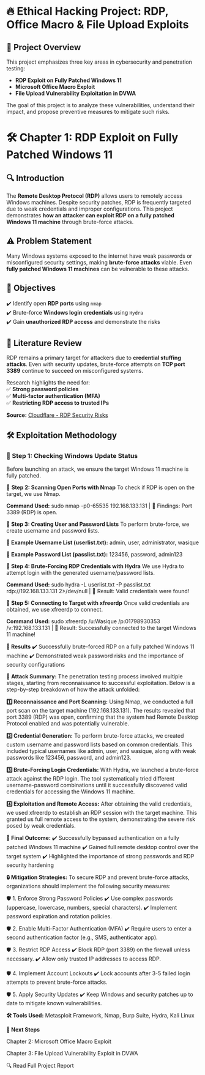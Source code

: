 # 🔥 Ethical Hacking Project: RDP, Office Macro & File Upload Exploits

## 📌 Project Overview  
This project emphasizes three key areas in cybersecurity and penetration testing:
- **RDP Exploit on Fully Patched Windows 11**
- **Microsoft Office Macro Exploit**
- **File Upload Vulnerability Exploitation in DVWA**

The goal of this project is to analyze these vulnerabilities, understand their impact, and propose preventive measures to mitigate such risks.

# **🛠 Chapter 1: RDP Exploit on Fully Patched Windows 11**  
## 🔍 Introduction  
The **Remote Desktop Protocol (RDP)** allows users to remotely access Windows machines. Despite security patches, RDP is frequently targeted due to weak credentials and improper configurations. This project demonstrates **how an attacker can exploit RDP on a fully patched Windows 11 machine** through brute-force attacks.

## **⚠️ Problem Statement**  
Many Windows systems exposed to the internet have weak passwords or misconfigured security settings, making **brute-force attacks** viable. Even **fully patched Windows 11 machines** can be vulnerable to these attacks.

## **🎯 Objectives**
✔️ Identify open **RDP ports** using `nmap`  
✔️ Brute-force **Windows login credentials** using `Hydra`  
✔️ Gain **unauthorized RDP access** and demonstrate the risks  

## **📖 Literature Review**  
RDP remains a primary target for attackers due to **credential stuffing attacks**. Even with security updates, brute-force attempts on **TCP port 3389** continue to succeed on misconfigured systems.  

Research highlights the need for:  
✅ **Strong password policies**  
✅ **Multi-factor authentication (MFA)**  
✅ **Restricting RDP access to trusted IPs**  

**Source:** [Cloudflare - RDP Security Risks](https://www.cloudflare.com/learning/access-management/rdp-security-risks/)  

## **🛠 Exploitation Methodology**  
### **🔹 Step 1: Checking Windows Update Status**  
Before launching an attack, we ensure the target Windows 11 machine is fully patched.  

🔹 **Step 2: Scanning Open Ports with Nmap**
To check if RDP is open on the target, we use Nmap.

**Command Used:**
sudo nmap -p0-65535 192.168.133.131 | 
📌 Findings: Port 3389 (RDP) is open.

**🔹 Step 3: Creating User and Password Lists**
To perform brute-force, we create username and password lists.

**📌 Example Username List (userlist.txt):**
admin,
user,
administrator,
wasique

**📌 Example Password List (passlist.txt):**
123456,
password,
admin123

**🔹 Step 4: Brute-Forcing RDP Credentials with Hydra**
We use Hydra to attempt login with the generated username/password lists.

**Command Used:**
sudo hydra -L userlist.txt -P passlist.txt rdp://192.168.133.131 2>/dev/null | 
📌 Result: Valid credentials were found!

**🔹 Step 5: Connecting to Target with xfreerdp**
Once valid credentials are obtained, we use xfreerdp to connect.

**Command Used:**
sudo xfreerdp /u:Wasique /p:01798930353 /v:192.168.133.131 | 
📌 Result: Successfully connected to the target Windows 11 machine!

**📌 Results**
✔️ Successfully brute-forced RDP on a fully patched Windows 11 machine
✔️ Demonstrated weak password risks and the importance of security configurations

**📌 Attack Summary:**
The penetration testing process involved multiple stages, starting from reconnaissance to successful exploitation. Below is a step-by-step breakdown of how the attack unfolded:

**1️⃣ Reconnaissance and Port Scanning:**
Using Nmap, we conducted a full port scan on the target machine (192.168.133.131). The results revealed that port 3389 (RDP) was open, confirming that the system had Remote Desktop Protocol enabled and was potentially vulnerable.

**2️⃣ Credential Generation:**
To perform brute-force attacks, we created custom username and password lists based on common credentials. This included typical usernames like admin, user, and wasique, along with weak passwords like 123456, password, and admin123.

**3️⃣ Brute-Forcing Login Credentials:**
With Hydra, we launched a brute-force attack against the RDP login. The tool systematically tried different username-password combinations until it successfully discovered valid credentials for accessing the Windows 11 machine.

**4️⃣ Exploitation and Remote Access:**
After obtaining the valid credentials, we used xfreerdp to establish an RDP session with the target machine. This granted us full remote access to the system, demonstrating the severe risk posed by weak credentials.

**🎯 Final Outcome:**
✔️ Successfully bypassed authentication on a fully patched Windows 11 machine
✔️ Gained full remote desktop control over the target system
✔️ Highlighted the importance of strong passwords and RDP security hardening


**🔒 Mitigation Strategies:**
To secure RDP and prevent brute-force attacks, organizations should implement the following security measures:

🛡️ 1. Enforce Strong Password Policies
✔️ Use complex passwords (uppercase, lowercase, numbers, special characters).
✔️ Implement password expiration and rotation policies.

🛡️ 2. Enable Multi-Factor Authentication (MFA)
✔️ Require users to enter a second authentication factor (e.g., SMS, authenticator app).

🛡️ 3. Restrict RDP Access
✔️ Block RDP (port 3389) on the firewall unless necessary.
✔️ Allow only trusted IP addresses to access RDP.

🛡️ 4. Implement Account Lockouts
✔️ Lock accounts after 3-5 failed login attempts to prevent brute-force attacks.

🛡️ 5. Apply Security Updates
✔️ Keep Windows and security patches up to date to mitigate known vulnerabilities.

**🛠 Tools Used:**
Metasploit Framework,
Nmap,
Burp Suite,
Hydra,
Kali Linux



**📖 Next Steps**

Chapter 2: Microsoft Office Macro Exploit

Chapter 3: File Upload Vulnerability Exploit in DVWA

🔍 Read Full Project Report

